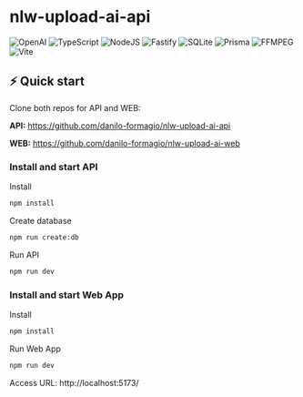 # nlw-upload-ai-api
![OpenAI](https://img.shields.io/badge/OpenAI-412991.svg?style=for-the-badge&logo=OpenAI&logoColor=white)
![TypeScript](https://img.shields.io/badge/TypeScript-3178C6.svg?style=for-the-badge&logo=TypeScript&logoColor=white)
![NodeJS](https://img.shields.io/badge/node.js-6DA55F?style=for-the-badge&logo=node.js&logoColor=white)
![Fastify](https://img.shields.io/badge/fastify-%23000000.svg?style=for-the-badge&logo=fastify&logoColor=white)
![SQLite](https://img.shields.io/badge/sqlite-%2307405e.svg?style=for-the-badge&logo=sqlite&logoColor=white)
![Prisma](https://img.shields.io/badge/Prisma-3982CE?style=for-the-badge&logo=Prisma&logoColor=white)
![FFMPEG](https://img.shields.io/badge/FFmpeg-007808.svg?style=for-the-badge&logo=FFmpeg&logoColor=white)
![Vite](https://img.shields.io/badge/Vite-646CFF.svg?style=for-the-badge&logo=Vite&logoColor=white)

## ⚡️ Quick start
Clone both repos for API and WEB:

**API:**
https://github.com/danilo-formagio/nlw-upload-ai-api

**WEB:**
https://github.com/danilo-formagio/nlw-upload-ai-web

### Install and start API

Install
```bash
npm install
```

Create database
```bash
npm run create:db
```

Run API
```bash
npm run dev
```


### Install and start Web App

Install
```bash
npm install
```

Run Web App
```bash
npm run dev
```

Access URL: http://localhost:5173/

